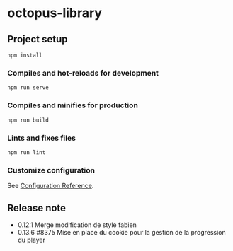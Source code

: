 # octopus-library

## Project setup
```
npm install
```

### Compiles and hot-reloads for development
```
npm run serve
```

### Compiles and minifies for production
```
npm run build
```

### Lints and fixes files
```
npm run lint
```

### Customize configuration
See [Configuration Reference](https://cli.vuejs.org/config/).


## Release note


 * 0.12.1 Merge modification de style fabien
 * 0.13.6 #8375 Mise en place du cookie pour la gestion de la progression du player
